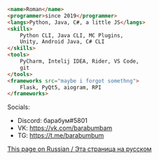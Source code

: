 ```html
<name>Roman</name>
<programmer>since 2019</programmer>
<langs>Python, Java, C#, a little JS</langs>
<skills>
    Python CLI, Java CLI, MC Plugins,
    Unity, Android Java, C# CLI
</skills>
<tools>
    PyCharm, Intelij IDEA, Rider, VS Code,
    git
</tools>
<frameworks src="maybe i forgot somethng">
    Flask, PyQt5, aiogram, RPI
</frameworks>
```



Socials:
- Discord: барабум#5801
- VK: https://vk.com/barabumbam
- TG: https://t.me/barabumbum

[This page on Russian / Эта страница на русском](https://github.com/barabum0/barabum0/blob/main/README_rus.md)
